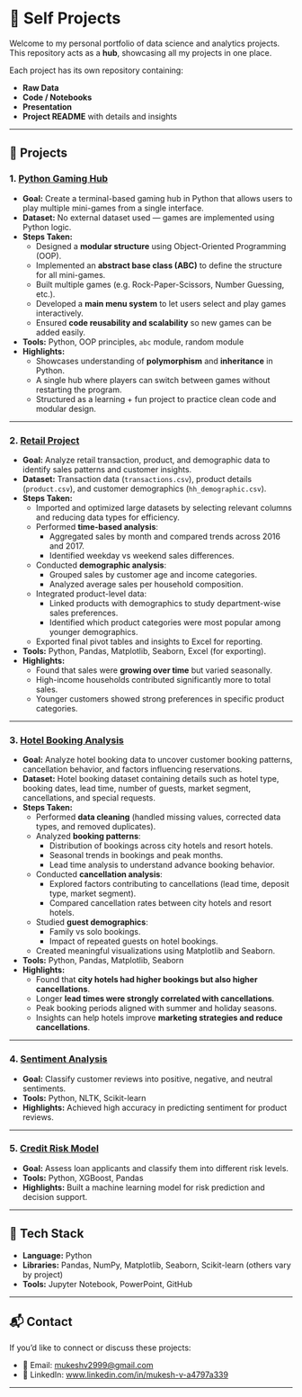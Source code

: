 # 📂 Self Projects

Welcome to my personal portfolio of data science and analytics projects.  
This repository acts as a **hub**, showcasing all my projects in one place.  

Each project has its own repository containing:
- **Raw Data** 
- **Code / Notebooks** 
- **Presentation** 
- **Project README** with details and insights  

---

## 📌 Projects

### 1. [Python Gaming Hub](https://github.com/MukkiV/Python-Game-Hub)
- **Goal:** Create a terminal-based gaming hub in Python that allows users to play multiple mini-games from a single interface.  
- **Dataset:** No external dataset used — games are implemented using Python logic.  
- **Steps Taken:**
  - Designed a **modular structure** using Object-Oriented Programming (OOP).  
  - Implemented an **abstract base class (ABC)** to define the structure for all mini-games.  
  - Built multiple games (e.g. Rock-Paper-Scissors, Number Guessing, etc.).  
  - Developed a **main menu system** to let users select and play games interactively.  
  - Ensured **code reusability and scalability** so new games can be added easily.  
- **Tools:** Python, OOP principles, `abc` module, random module  
- **Highlights:**  
  - Showcases understanding of **polymorphism** and **inheritance** in Python.  
  - A single hub where players can switch between games without restarting the program.  
  - Structured as a learning + fun project to practice clean code and modular design.  

---

### 2. [Retail Project](https://github.com/MukkiV/Retail-Project)
- **Goal:** Analyze retail transaction, product, and demographic data to identify sales patterns and customer insights.  
- **Dataset:** Transaction data (`transactions.csv`), product details (`product.csv`), and customer demographics (`hh_demographic.csv`).  
- **Steps Taken:**
  - Imported and optimized large datasets by selecting relevant columns and reducing data types for efficiency.  
  - Performed **time-based analysis**:
    - Aggregated sales by month and compared trends across 2016 and 2017.  
    - Identified weekday vs weekend sales differences.  
  - Conducted **demographic analysis**:
    - Grouped sales by customer age and income categories.  
    - Analyzed average sales per household composition.  
  - Integrated product-level data:
    - Linked products with demographics to study department-wise sales preferences.  
    - Identified which product categories were most popular among younger demographics.  
  - Exported final pivot tables and insights to Excel for reporting.  
- **Tools:** Python, Pandas, Matplotlib, Seaborn, Excel (for exporting).  
- **Highlights:**  
  - Found that sales were **growing over time** but varied seasonally.  
  - High-income households contributed significantly more to total sales.  
  - Younger customers showed strong preferences in specific product categories. 

---

### 3. [Hotel Booking Analysis](https://github.com/MukkiV/Hotel-Booking-Analysis)
- **Goal:** Analyze hotel booking data to uncover customer booking patterns, cancellation behavior, and factors influencing reservations.  
- **Dataset:** Hotel booking dataset containing details such as hotel type, booking dates, lead time, number of guests, market segment, cancellations, and special requests.  
- **Steps Taken:**
  - Performed **data cleaning** (handled missing values, corrected data types, and removed duplicates).  
  - Analyzed **booking patterns**:
    - Distribution of bookings across city hotels and resort hotels.  
    - Seasonal trends in bookings and peak months.  
    - Lead time analysis to understand advance booking behavior.  
  - Conducted **cancellation analysis**:
    - Explored factors contributing to cancellations (lead time, deposit type, market segment).  
    - Compared cancellation rates between city hotels and resort hotels.  
  - Studied **guest demographics**:
    - Family vs solo bookings.  
    - Impact of repeated guests on hotel bookings.  
  - Created meaningful visualizations using Matplotlib and Seaborn.  
- **Tools:** Python, Pandas, Matplotlib, Seaborn  
- **Highlights:**  
  - Found that **city hotels had higher bookings but also higher cancellations**.  
  - Longer **lead times were strongly correlated with cancellations**.  
  - Peak booking periods aligned with summer and holiday seasons.  
  - Insights can help hotels improve **marketing strategies and reduce cancellations**.

---

### 4. [Sentiment Analysis](https://github.com/yourusername/sentiment-analysis)
- **Goal:** Classify customer reviews into positive, negative, and neutral sentiments.  
- **Tools:** Python, NLTK, Scikit-learn  
- **Highlights:** Achieved high accuracy in predicting sentiment for product reviews.  

---

### 5. [Credit Risk Model](https://github.com/yourusername/credit-risk-model)
- **Goal:** Assess loan applicants and classify them into different risk levels.  
- **Tools:** Python, XGBoost, Pandas  
- **Highlights:** Built a machine learning model for risk prediction and decision support.  

---

## 🔧 Tech Stack
- **Language:** Python  
- **Libraries:** Pandas, NumPy, Matplotlib, Seaborn, Scikit-learn (others vary by project)  
- **Tools:** Jupyter Notebook, PowerPoint, GitHub  

---

## 📬 Contact
If you’d like to connect or discuss these projects:  
- 📧 Email: mukeshv2999@gmail.com 
- 💼 LinkedIn: www.linkedin.com/in/mukesh-v-a4797a339 
---
